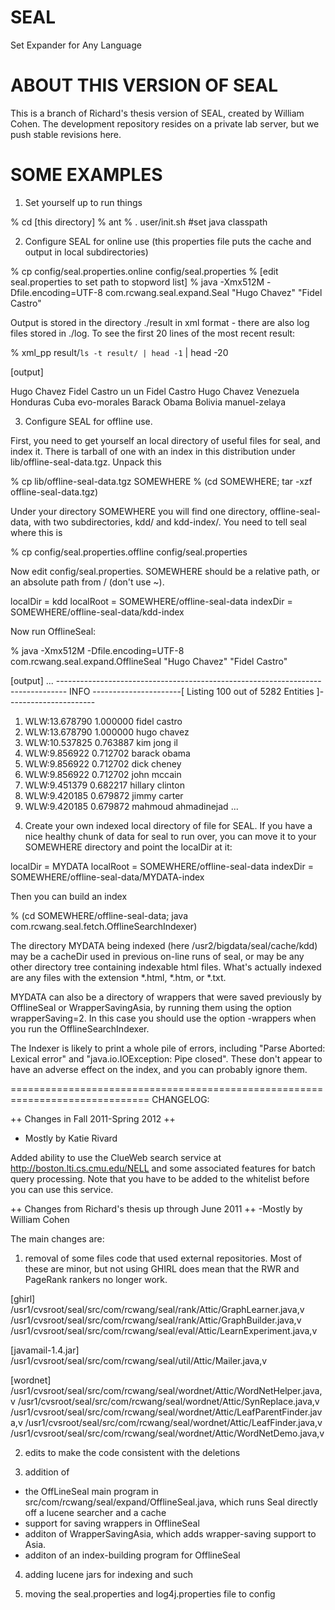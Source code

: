 SEAL
====

Set Expander for Any Language

ABOUT THIS VERSION OF SEAL
==========================

This is a branch of Richard's thesis version of SEAL, created by
William Cohen. The development repository resides on a private lab
server, but we push stable revisions here.

SOME EXAMPLES
=============

1) Set yourself up to run things

  % cd [this directory]
  % ant 
  % . user/init.sh         #set java classpath
  
2) Configure SEAL for online use (this properties file puts the cache and output in local subdirectories)

  % cp config/seal.properties.online config/seal.properties
  % [edit seal.properties to set path to stopword list]
  % java -Xmx512M -Dfile.encoding=UTF-8 com.rcwang.seal.expand.Seal "Hugo Chavez" "Fidel Castro"

Output is stored in the directory ./result in xml format - there are also log files stored in ./log.
To see the first 20 lines of the most recent result:

  % xml_pp result/`ls -t result/ | head -1` | head -20  

  [output]
  <?xml version="1.0" encoding="UTF-8"?>
  <response elapsedTimeInMS="959">
    <setting>
      <seeds>
	<seed>Hugo Chavez</seed>
	<seed>Fidel Castro</seed>
      </seeds>
      <extract-language>un</extract-language>
      <fetch-language>un</fetch-language>
    </setting>
    <entities numEntities="1223">
      <entity WLW="15.02177983989703" rank="1" score="0.9999999903382715">Fidel Castro</entity>
      <entity WLW="15.02177983989703" rank="2" score="0.9999999903203863">Hugo Chavez</entity>
      <entity WLW="4.419369262270404" rank="3" score="0.29162216422379256">Venezuela</entity>
      <entity WLW="3.2272026451721794" rank="4" score="0.2119700520378352">Honduras</entity>
      <entity WLW="3.0190643378798216" rank="5" score="0.19806372746885645">Cuba</entity>
      <entity WLW="2.6883916054897687" rank="6" score="0.17597052255044113">evo-morales</entity>
      <entity WLW="2.6846663273172364" rank="7" score="0.17572162592034407">Barack Obama</entity>
      <entity WLW="1.7202723621669884" rank="8" score="0.11128766567479131">Bolivia</entity>
      <entity WLW="1.4805898357010734" rank="9" score="0.09527378048626035">manuel-zelaya</entity>

3) Configure SEAL for offline use.  

First, you need to get yourself an local directory of useful files for
seal, and index it. There is tarball of one with an index in this
distribution under lib/offline-seal-data.tgz.  Unpack this

 % cp lib/offline-seal-data.tgz SOMEWHERE
 % (cd SOMEWHERE; tar -xzf offline-seal-data.tgz)

Under your directory SOMEWHERE you will find one directory,
offline-seal-data, with two subdirectories, kdd/ and kdd-index/.
You need to tell seal where this is

  % cp config/seal.properties.offline config/seal.properties

Now edit config/seal.properties. SOMEWHERE should be a relative path, or an absolute path from / (don't use ~).

localDir = kdd
localRoot = SOMEWHERE/offline-seal-data
indexDir = SOMEWHERE/offline-seal-data/kdd-index


Now run OfflineSeal:

  % java -Xmx512M -Dfile.encoding=UTF-8 com.rcwang.seal.expand.OfflineSeal "Hugo Chavez" "Fidel Castro"

  [output]
  ...
	  --------------------------------------------------------------------------------
  INFO  	----------------------[ Listing 100 out of 5282 Entities ]----------------------
  1.	WLW:13.678790	1.000000 fidel castro
  2.	WLW:13.678790	1.000000 hugo chavez
  3.	WLW:10.537825	0.763887 kim jong il
  4.	WLW:9.856922	0.712702 barack obama
  5.	WLW:9.856922	0.712702 dick cheney
  6.	WLW:9.856922	0.712702 john mccain
  7.	WLW:9.451379	0.682217 hillary clinton
  8.	WLW:9.420185	0.679872 jimmy carter
  9.	WLW:9.420185	0.679872 mahmoud ahmadinejad
  ... 


4) Create your own indexed local directory of file for SEAL.  If you
have a nice healthy chunk of data for seal to run over, you can move
it to your SOMEWHERE directory and point the localDir at it:

localDir = MYDATA
localRoot = SOMEWHERE/offline-seal-data
indexDir = SOMEWHERE/offline-seal-data/MYDATA-index

Then you can build an index


  % (cd SOMEWHERE/offline-seal-data; java com.rcwang.seal.fetch.OfflineSearchIndexer)

The directory MYDATA being indexed (here /usr2/bigdata/seal/cache/kdd)
may be a cacheDir used in previous on-line runs of seal, or may be any
other directory tree containing indexable html files.  What's actually
indexed are any files with the extension *.html, *.htm, or *.txt.

MYDATA can also be a directory of wrappers that were saved previously
by OfflineSeal or WrapperSavingAsia, by running them using the option
wrapperSaving=2.  In this case you should use the option -wrappers
when you run the OfflineSearchIndexer.

The Indexer is likely to print a whole pile of errors, including "Parse 
Aborted: Lexical error" and "java.io.IOException: Pipe closed". These 
don't appear to have an adverse effect on the index, and you can probably
ignore them.


==============================================================================
CHANGELOG:

++ Changes in Fall 2011-Spring 2012 ++
- Mostly by Katie Rivard

Added ability to use the ClueWeb search service at 
	http://boston.lti.cs.cmu.edu/NELL
and some associated features for batch query processing. Note that you have to
be added to the whitelist before you can use this service.


++ Changes from Richard's thesis up through June 2011 ++
-Mostly by William Cohen

The main changes are: 

 1) removal of some files code that used external repositories.  Most of these
 are minor, but not using GHIRL does mean that the RWR and PageRank rankers
 no longer work.

   [ghirl]
   /usr1/cvsroot/seal/src/com/rcwang/seal/rank/Attic/GraphLearner.java,v
   /usr1/cvsroot/seal/src/com/rcwang/seal/rank/Attic/GraphBuilder.java,v
   /usr1/cvsroot/seal/src/com/rcwang/seal/eval/Attic/LearnExperiment.java,v

   [javamail-1.4.jar]
   /usr1/cvsroot/seal/src/com/rcwang/seal/util/Attic/Mailer.java,v

   [wordnet]
   /usr1/cvsroot/seal/src/com/rcwang/seal/wordnet/Attic/WordNetHelper.java,v
   /usr1/cvsroot/seal/src/com/rcwang/seal/wordnet/Attic/SynReplace.java,v
   /usr1/cvsroot/seal/src/com/rcwang/seal/wordnet/Attic/LeafParentFinder.java,v
   /usr1/cvsroot/seal/src/com/rcwang/seal/wordnet/Attic/LeafFinder.java,v
   /usr1/cvsroot/seal/src/com/rcwang/seal/wordnet/Attic/WordNetDemo.java,v

 2) edits to make the code consistent with the deletions

 3) addition of 
  - the OffLineSeal main program in src/com/rcwang/seal/expand/OfflineSeal.java, which
runs Seal directly off a lucene searcher and a cache
  - support for saving wrappers in OfflineSeal
  - additon of WrapperSavingAsia, which adds wrapper-saving support to Asia.
  - additon of an index-building program for OfflineSeal

 4) adding lucene jars for indexing and such

 5) moving the seal.properties and log4j.properties file to config

